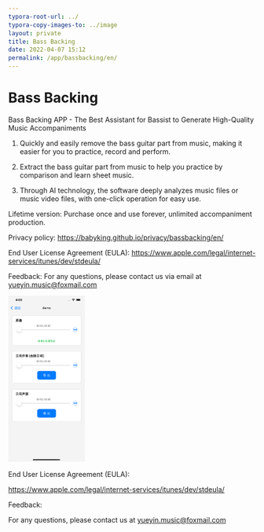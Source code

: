 ```yaml
---
typora-root-url: ../
typora-copy-images-to: ../image
layout: private
title: Bass Backing
date: 2022-04-07 15:12
permalink: /app/bassbacking/en/
---
```


# Bass Backing

Bass Backing APP - The Best Assistant for Bassist to Generate High-Quality Music Accompaniments

1. Quickly and easily remove the bass guitar part from music, making it easier for you to practice, record and perform.

2. Extract the bass guitar part from music to help you practice by comparison and learn sheet music.

3. Through AI technology, the software deeply analyzes music files or music video files, with one-click operation for easy use.

Lifetime version: Purchase once and use forever, unlimited accompaniment production.

Privacy policy: https://babyking.github.io/privacy/bassbacking/en/

End User License Agreement (EULA): https://www.apple.com/legal/internet-services/itunes/dev/stdeula/

Feedback: For any questions, please contact us via email at yueyin.music@foxmail.com



 <img src="/image/Simulator Screen Shot - iPhone 11 Pro Max - 2023-02-13 at 16.09.55.png" alt="Simulator Screen Shot - iPhone 11 Pro Max - 2023-02-13 at 16.09.55" style="zoom:33%;" />





End User License Agreement (EULA):

 https://www.apple.com/legal/internet-services/itunes/dev/stdeula/

Feedback:

For any questions, please contact us at yueyin.music@foxmail.com



